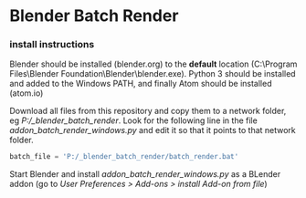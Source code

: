 # Blender Batch Render

### install instructions

Blender should be installed (blender.org) to the **default** location (C:\Program Files\Blender Foundation\Blender\blender.exe).
Python 3 should be installed and added to the Windows PATH, and finally Atom should be installed (atom.io)

Download all files from this repository and copy them to a network folder, eg *P:/_blender_batch_render*. Look for the following line in the file *addon_batch_render_windows.py* and edit it so that it points to that network folder.
```python
batch_file = 'P:/_blender_batch_render/batch_render.bat'
```

Start Blender and install *addon_batch_render_windows.py* as a BLender addon (go to *User Preferences > Add-ons > install Add-on from file*)
